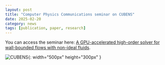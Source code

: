 ```yaml
---
layout: post
title: "Computer Physics Communications seminar on CUBENS"
date: 2025-02-20
category: news
tags: [publication, paper, research]
---
```


You can access the seminar here: [A GPU-accelerated high-order solver for wall-bounded flows with non-ideal fluids](https://cassyni.com/events/PZpZCTj4dnTSd77BHFD813).

![CUBENS](/assets/img/CUBENS_logo.png){: width="500px" height="300px" }